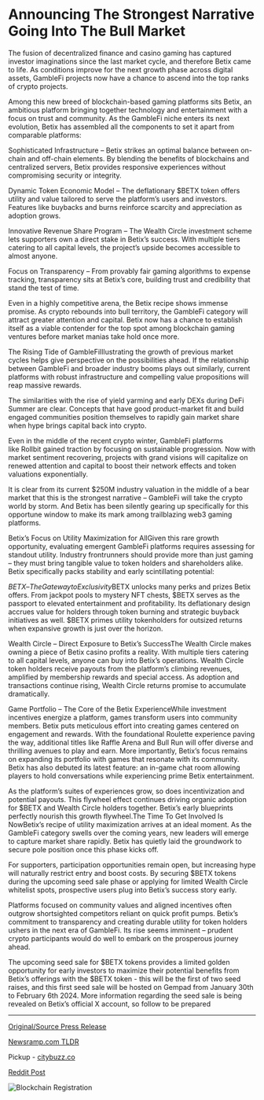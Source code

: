 # Announcing The Strongest Narrative Going Into The Bull Market

The fusion of decentralized finance and casino gaming has captured investor imaginations since the last market cycle, and therefore Betix came to life. As conditions improve for the next growth phase across digital assets, GambleFi projects now have a chance to ascend into the top ranks of crypto projects.

Among this new breed of blockchain-based gaming platforms sits Betix, an ambitious platform bringing together technology and entertainment with a focus on trust and community. As the GambleFi niche enters its next evolution, Betix has assembled all the components to set it apart from comparable platforms:

Sophisticated Infrastructure – Betix strikes an optimal balance between on-chain and off-chain elements. By blending the benefits of blockchains and centralized servers, Betix provides responsive experiences without compromising security or integrity.

Dynamic Token Economic Model – The deflationary $BETX token offers utility and value tailored to serve the platform’s users and investors. Features like buybacks and burns reinforce scarcity and appreciation as adoption grows.

Innovative Revenue Share Program – The Wealth Circle investment scheme lets supporters own a direct stake in Betix’s success. With multiple tiers catering to all capital levels, the project’s upside becomes accessible to almost anyone.

Focus on Transparency – From provably fair gaming algorithms to expense tracking, transparency sits at Betix’s core, building trust and credibility that stand the test of time.

Even in a highly competitive arena, the Betix recipe shows immense promise. As crypto rebounds into bull territory, the GambleFi category will attract greater attention and capital. Betix now has a chance to establish itself as a viable contender for the top spot among blockchain gaming ventures before market manias take hold once more.

The Rising Tide of GambleFiIllustrating the growth of previous market cycles helps give perspective on the possibilities ahead. If the relationship between GambleFi and broader industry booms plays out similarly, current platforms with robust infrastructure and compelling value propositions will reap massive rewards.

The similarities with the rise of yield yarming and early DEXs during DeFi Summer are clear. Concepts that have good product-market fit and build engaged communities position themselves to rapidly gain market share when hype brings capital back into crypto.

Even in the middle of the recent crypto winter, GambleFi platforms like Rollbit gained traction by focusing on sustainable progression. Now with market sentiment recovering, projects with grand visions will capitalize on renewed attention and capital to boost their network effects and token valuations exponentially.

It is clear from its current $250M industry valuation in the middle of a bear market that this is the strongest narrative – GambleFi will take the crypto world by storm. And Betix has been silently gearing up specifically for this opportune window to make its mark among trailblazing web3 gaming platforms.

Betix’s Focus on Utility Maximization for AllGiven this rare growth opportunity, evaluating emergent GambleFi platforms requires assessing for standout utility. Industry frontrunners should provide more than just gaming – they must bring tangible value to token holders and shareholders alike. Betix specifically packs stability and early scintillating potential:

$BETX – The Gateway to Exclusivity$BETX unlocks many perks and prizes Betix offers. From jackpot pools to mystery NFT chests, $BETX serves as the passport to elevated entertainment and profitability. Its deflationary design accrues value for holders through token burning and strategic buyback initiatives as well. $BETX primes utility tokenholders for outsized returns when expansive growth is just over the horizon.

Wealth Circle – Direct Exposure to Betix’s SuccessThe Wealth Circle makes owning a piece of Betix casino profits a reality. With multiple tiers catering to all capital levels, anyone can buy into Betix’s operations. Wealth Circle token holders receive payouts from the platform’s climbing revenues, amplified by membership rewards and special access. As adoption and transactions continue rising, Wealth Circle returns promise to accumulate dramatically.

Game Portfolio – The Core of the Betix ExperienceWhile investment incentives energize a platform, games transform users into community members. Betix puts meticulous effort into creating games centered on engagement and rewards. With the foundational Roulette experience paving the way, additional titles like Raffle Arena and Bull Run will offer diverse and thrilling avenues to play and earn. More importantly, Betix’s focus remains on expanding its portfolio with games that resonate with its community. Betix has also debuted its latest feature: an in-game chat room allowing players to hold conversations while experiencing prime Betix entertainment.

As the platform’s suites of experiences grow, so does incentivization and potential payouts. This flywheel effect continues driving organic adoption for $BETX and Wealth Circle holders together. Betix’s early blueprints perfectly nourish this growth flywheel.The Time To Get Involved Is NowBetix’s recipe of utility maximization arrives at an ideal moment. As the GambleFi category swells over the coming years, new leaders will emerge to capture market share rapidly. Betix has quietly laid the groundwork to secure pole position once this phase kicks off.

For supporters, participation opportunities remain open, but increasing hype will naturally restrict entry and boost costs. By securing $BETX tokens during the upcoming seed sale phase or applying for limited Wealth Circle whitelist spots, prospective users plug into Betix’s success story early.

Platforms focused on community values and aligned incentives often outgrow shortsighted competitors reliant on quick profit pumps. Betix’s commitment to transparency and creating durable utility for token holders ushers in the next era of GambleFi. Its rise seems imminent – prudent crypto participants would do well to embark on the prosperous journey ahead.

The upcoming seed sale for $BETX tokens provides a limited golden opportunity for early investors to maximize their potential benefits from Betix’s offerings with the $BETX token - this will be the first of two seed raises, and this first seed sale will be hosted on Gempad from January 30th to February 6th 2024. More information regarding the seed sale is being revealed on Betix’s official X account, so follow to be prepared 

---

[Original/Source Press Release](https://blockchainwire.io/press-release/announcing-the-strongest-narrative-going-into-the-bull-market)
                    

[Newsramp.com TLDR](https://newsramp.com/curated-news/the-rising-tide-of-gamblefi/724e286c4321ac8980f95d9653f57f1f) 


Pickup - [citybuzz.co](https://citybuzz.co/2024/01/15/betix-pioneering-the-next-wave-of-gamblefi)
 



[Reddit Post](https://www.reddit.com/r/newsramp/comments/1avx65r/the_rising_tide_of_gamblefi/) 



![Blockchain Registration](https://cdn.newsramp.app/blockchainwire/qrcode/242/11/cake2gOY.webp)